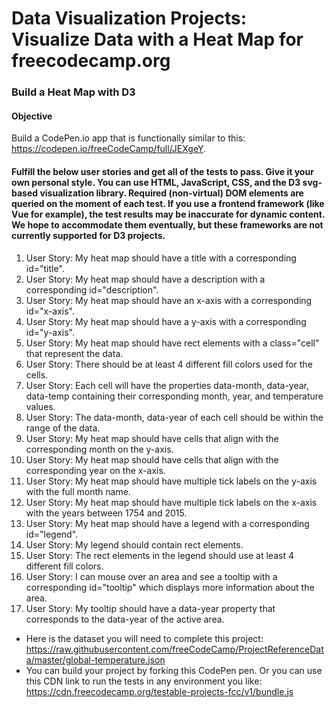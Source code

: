 # Data Visualization Projects: Visualize Data with a Heat Map for freecodecamp.org

### Build a Heat Map with D3

#### Objective

Build a CodePen.io app that is functionally similar to this: https://codepen.io/freeCodeCamp/full/JEXgeY.

#### Fulfill the below user stories and get all of the tests to pass. Give it your own personal style. You can use HTML, JavaScript, CSS, and the D3 svg-based visualization library. Required (non-virtual) DOM elements are queried on the moment of each test. If you use a frontend framework (like Vue for example), the test results may be inaccurate for dynamic content. We hope to accommodate them eventually, but these frameworks are not currently supported for D3 projects.

1. User Story: My heat map should have a title with a corresponding id="title".
2. User Story: My heat map should have a description with a corresponding id="description".
3. User Story: My heat map should have an x-axis with a corresponding id="x-axis".
4. User Story: My heat map should have a y-axis with a corresponding id="y-axis".
5. User Story: My heat map should have rect elements with a class="cell" that represent the data.
6. User Story: There should be at least 4 different fill colors used for the cells.
7. User Story: Each cell will have the properties data-month, data-year, data-temp containing their corresponding month, year, and temperature values.
8. User Story: The data-month, data-year of each cell should be within the range of the data.
9. User Story: My heat map should have cells that align with the corresponding month on the y-axis.
10. User Story: My heat map should have cells that align with the corresponding year on the x-axis.
11. User Story: My heat map should have multiple tick labels on the y-axis with the full month name.
12. User Story: My heat map should have multiple tick labels on the x-axis with the years between 1754 and 2015.
13. User Story: My heat map should have a legend with a corresponding id="legend".
14. User Story: My legend should contain rect elements.
15. User Story: The rect elements in the legend should use at least 4 different fill colors.
16. User Story: I can mouse over an area and see a tooltip with a corresponding id="tooltip" which displays more information about the area.
17. User Story: My tooltip should have a data-year property that corresponds to the data-year of the active area.

* Here is the dataset you will need to complete this project: https://raw.githubusercontent.com/freeCodeCamp/ProjectReferenceData/master/global-temperature.json
* You can build your project by forking this CodePen pen. Or you can use this CDN link to run the tests in any environment you like: https://cdn.freecodecamp.org/testable-projects-fcc/v1/bundle.js
